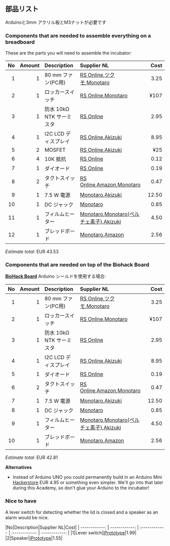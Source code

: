 ## 部品リスト

Arduinoと3mm アクリル板とM3ナットが必要です
### Components that are needed to assemble everything on a breadboard

These are the parts you will need to assemble the incubator:

|No|Amount|Description|Supplier NL|Cost|
| ------------: | ------------: | :------------ | :------------ | ------------: |
|1|1|80 mm ファン(PC用)|[RS Online](http://jp.rs-online.com/web/p/axial-fans/7932418/),[ツクモ](http://shop.tsukumo.co.jp/goods/4937925913084/?cid=Google_S111101),[Monotaro](https://www.monotaro.com/p/7602/6666/?gclid=Cj0KEQiAnvfDBRCXrabLl6-6t-0BEiQAW4SRUMn0TRBx46WJ0-AA60Il2e-1WXhYKi7BNeRlu53ahHcaAkHm8P8HAQ&utm_medium=cpc&utm_source=Adwords&cm_mmc=Adwords-_-cpc-_-PLA-_-76026666&ef_id=WD5JDQAAAFehQ9Pn:20170117083148:s)|3.25|
|2|1|ロッカースイッチ|[RS Online](https://jp.rs-online.com/mobile/p/rocker-switches/7182247/),[Monotaro](https://www.monotaro.com/g/00163769/?t.q=%83%8D%83b%83J%81%5B%83X%83C%83b%83%60)|¥107|
|3|1|防水 10kΩ NTK サーミスタ|[RS Online](http://jp.rs-online.com/web/p/thermistors/7062759/)|2.95|
|4|1|I2C LCD ディスプレイ|[RS Online](http://jp.rs-online.com/web/p/lcd-monochrome-displays/7436134/),[Akizuki](http://akizukidenshi.com/catalog/g/gK-08896/)|8.95|
|5|2|MOSFET|[RS Online](http://jp.rs-online.com/web/p/mosfet-transistors/7725412/),[Akizuki](http://akizukidenshi.com/catalog/g/gI-08349/)|¥25|
|6|4|10K 抵抗|[RS Online](http://jp.rs-online.com/web/p/through-hole-fixed-resistors/4911645/)|0.12|
|7|1|ダイオード|[RS Online](http://jp.rs-online.com/web/p/rectifier-schottky-diodes/4017383/)|0.19|
|8|2|タクトスイッチ|[RS Online](http://jp.rs-online.com/web/p/tactile-switches/7581922/),[Amazon](http://amzn.asia/4iplrSu),[Monotaro](https://www.monotaro.com/g/01030421/?t.q=%83%5E%83N%83g%83X%83C%83b%83%60)|0.47|
|9|1|7.5 W 電源|[Monotaro](https://www.monotaro.com/g/00013136/?t.q=dc%20%83A%83_%83v%83%5E%81%5B%207.5v),[Akizuki](http://akizukidenshi.com/catalog/g/gM-02194/)|12.50|
|10|1|DC ジャック|[Monotaro](https://www.monotaro.com/g/00959124/?t.q=dc%20%83W%83%83%83b%83N)|0.85|
|11|1|フィルムヒーター|[Monotaro](https://www.monotaro.com/g/01362644/?t.q=%83t%83B%83%8B%83%80%83q%81%5B%83%5E),[Monotaro(ペルチェ素子)](https://www.monotaro.com/g/00363679/?t.q=%83y%83%8B%83%60%83F%91f%8Eq),[Akizuki](http://akizukidenshi.com/catalog/g/gM-08908/)|4.50|
|12|1|ブレッドボード|[Monotaro](https://www.monotaro.com/g/00345713/?t.q=%83u%83%8C%83b%83h%83%7B%81%5B%83h),[Amazon](http://amzn.asia/0K5IeCB)|2.56|

*Estimate total*: EUR 43.53

### Components that are needed on top of the Biohack Board

[**BioHack Board**](https://github.com/BioHackAcademy/BioHackBoard) Arduino シールドを使用する場合:

|No|Amount|Description|Supplier NL|Cost|
| ------------: | ------------: | :------------ | :------------ | ------------: |
|1|1|80 mm ファン(PC用)|[RS Online](http://jp.rs-online.com/web/p/axial-fans/7932418/),[ツクモ](http://shop.tsukumo.co.jp/goods/4937925913084/?cid=Google_S111101),[Monotaro](https://www.monotaro.com/p/7602/6666/?gclid=Cj0KEQiAnvfDBRCXrabLl6-6t-0BEiQAW4SRUMn0TRBx46WJ0-AA60Il2e-1WXhYKi7BNeRlu53ahHcaAkHm8P8HAQ&utm_medium=cpc&utm_source=Adwords&cm_mmc=Adwords-_-cpc-_-PLA-_-76026666&ef_id=WD5JDQAAAFehQ9Pn:20170117083148:s)|3.25|
|2|1|ロッカースイッチ|[RS Online](https://jp.rs-online.com/mobile/p/rocker-switches/7182247/),[Monotaro](https://www.monotaro.com/g/00163769/?t.q=%83%8D%83b%83J%81%5B%83X%83C%83b%83%60)|¥107|
|3|1|防水 10kΩ NTK サーミスタ|[RS Online](http://jp.rs-online.com/web/p/thermistors/7062759/)|2.95|
|4|1|I2C LCD ディスプレイ|[RS Online](http://jp.rs-online.com/web/p/lcd-monochrome-displays/7436134/),[Akizuki](http://akizukidenshi.com/catalog/g/gK-08896/)|8.95|
|5|1|ダイオード|[RS Online](http://jp.rs-online.com/web/p/rectifier-schottky-diodes/4017383/)|0.19|
|6|2|タクトスイッチ|[RS Online](http://jp.rs-online.com/web/p/tactile-switches/7581922/),[Amazon](http://amzn.asia/4iplrSu),[Monotaro](https://www.monotaro.com/g/01030421/?t.q=%83%5E%83N%83g%83X%83C%83b%83%60)|0.47|
|7|1|7.5 W 電源|[Monotaro](https://www.monotaro.com/g/00013136/?t.q=dc%20%83A%83_%83v%83%5E%81%5B%207.5v),[Akizuki](http://akizukidenshi.com/catalog/g/gM-02194/)|12.50|
|8|1|DC ジャック|[Monotaro](https://www.monotaro.com/g/00959124/?t.q=dc%20%83W%83%83%83b%83N)|0.85|
|9|1|フィルムヒーター|[Monotaro](https://www.monotaro.com/g/01362644/?t.q=%83t%83B%83%8B%83%80%83q%81%5B%83%5E),[Monotaro(ペルチェ素子)](https://www.monotaro.com/g/00363679/?t.q=%83y%83%8B%83%60%83F%91f%8Eq),[Akizuki](http://akizukidenshi.com/catalog/g/gM-08908/)|4.50|
|10|1|ブレッドボード|[Monotaro](https://www.monotaro.com/g/00345713/?t.q=%83u%83%8C%83b%83h%83%7B%81%5B%83h),[Amazon](http://amzn.asia/0K5IeCB)|2.56|
*Estimate total*: EUR 42.81

**Alternatives**

* Instead of Arduino UNO you could permanently build in an Arduino Mini [Hackerstore](https://www.hackerstore.nl/Artikel/90) EUR 4.95 or something even simpler. We'll go into that later during this Academy, so don't glue your Arduino to the incubator!

### Nice to have

A lever switch for detecting whether the lid is closed and a speaker as an alarm would be nice.

|No|Description|Supplier NL|Cost|
| ------------: | ------------: | :------------ | :------------ | ------------: |
|1|Lever switch|[iPrototype](https://iprototype.nl/products/components/buttons-switches/micro-switch-right-lever)|1.99|
|2|Speaker|[iPrototype](https://iprototype.nl/products/components/overige/piezo)|1.55|
